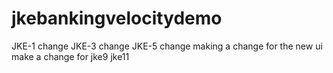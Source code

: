 # jkebankingvelocitydemo
JKE-1 change
JKE-3 change
JKE-5 change
making a change for the new ui
make a change for jke9
jke11
